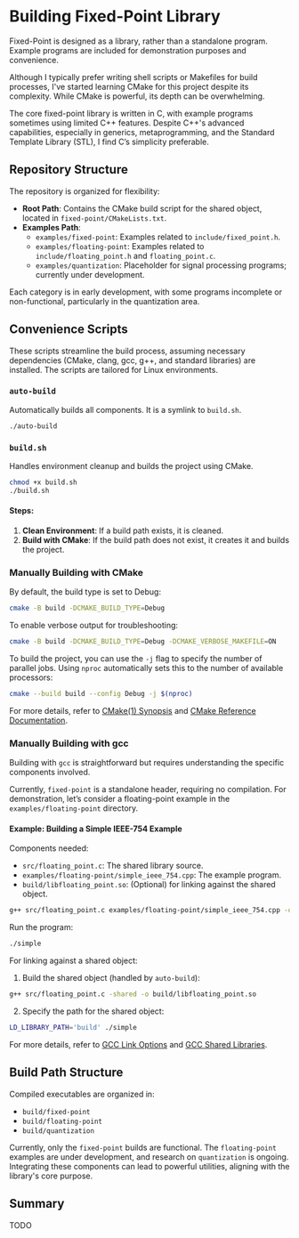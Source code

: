 # Building Fixed-Point Library

Fixed-Point is designed as a library, rather than a standalone program. Example programs are included for demonstration purposes and convenience.

Although I typically prefer writing shell scripts or Makefiles for build processes, I've started learning CMake for this project despite its complexity. While CMake is powerful, its depth can be overwhelming.

The core fixed-point library is written in C, with example programs sometimes using limited C++ features. Despite C++'s advanced capabilities, especially in generics, metaprogramming, and the Standard Template Library (STL), I find C’s simplicity preferable.

## Repository Structure

The repository is organized for flexibility:

- **Root Path**: Contains the CMake build script for the shared object, located in `fixed-point/CMakeLists.txt`.
- **Examples Path**:
  - `examples/fixed-point`: Examples related to `include/fixed_point.h`.
  - `examples/floating-point`: Examples related to `include/floating_point.h` and `floating_point.c`.
  - `examples/quantization`: Placeholder for signal processing programs; currently under development.

Each category is in early development, with some programs incomplete or non-functional, particularly in the quantization area.

## Convenience Scripts

These scripts streamline the build process, assuming necessary dependencies (CMake, clang, gcc, g++, and standard libraries) are installed. The scripts are tailored for Linux environments.

### `auto-build`

Automatically builds all components. It is a symlink to `build.sh`.

```sh
./auto-build
```

### `build.sh`

Handles environment cleanup and builds the project using CMake.

```sh
chmod +x build.sh
./build.sh
```

#### Steps:

1. **Clean Environment**: If a build path exists, it is cleaned.
2. **Build with CMake**: If the build path does not exist, it creates it and builds the project.

### Manually Building with CMake

By default, the build type is set to Debug:

```sh
cmake -B build -DCMAKE_BUILD_TYPE=Debug
```

To enable verbose output for troubleshooting:

```sh
cmake -B build -DCMAKE_BUILD_TYPE=Debug -DCMAKE_VERBOSE_MAKEFILE=ON
```

To build the project, you can use the `-j` flag to specify the number of parallel jobs. Using `nproc` automatically sets this to the number of available processors:

```sh
cmake --build build --config Debug -j $(nproc)
```

For more details, refer to [CMake(1) Synopsis](https://cmake.org/cmake/help/latest/manual/cmake.1.html) and [CMake Reference Documentation](https://cmake.org/cmake/help/latest/).

### Manually Building with gcc

Building with `gcc` is straightforward but requires understanding the specific components involved.

Currently, `fixed-point` is a standalone header, requiring no compilation. For demonstration, let’s consider a floating-point example in the `examples/floating-point` directory.

#### Example: Building a Simple IEEE-754 Example

Components needed:
- `src/floating_point.c`: The shared library source.
- `examples/floating-point/simple_ieee_754.cpp`: The example program.
- `build/libfloating_point.so`: (Optional) for linking against the shared object.

```sh
g++ src/floating_point.c examples/floating-point/simple_ieee_754.cpp -o simple -lm
```

Run the program:

```sh
./simple
```

For linking against a shared object:

1. Build the shared object (handled by `auto-build`):

```sh
g++ src/floating_point.c -shared -o build/libfloating_point.so
```

2. Specify the path for the shared object:

```sh
LD_LIBRARY_PATH='build' ./simple
```

For more details, refer to [GCC Link Options](https://gcc.gnu.org/onlinedocs/gcc/Link-Options.html) and [GCC Shared Libraries](https://gcc.gnu.org/onlinedocs/libstdc++/manual/using_dynamic_or_shared.html).

## Build Path Structure

Compiled executables are organized in:

- `build/fixed-point`
- `build/floating-point`
- `build/quantization`

Currently, only the `fixed-point` builds are functional. The `floating-point` examples are under development, and research on `quantization` is ongoing. Integrating these components can lead to powerful utilities, aligning with the library's core purpose.

## Summary

TODO
